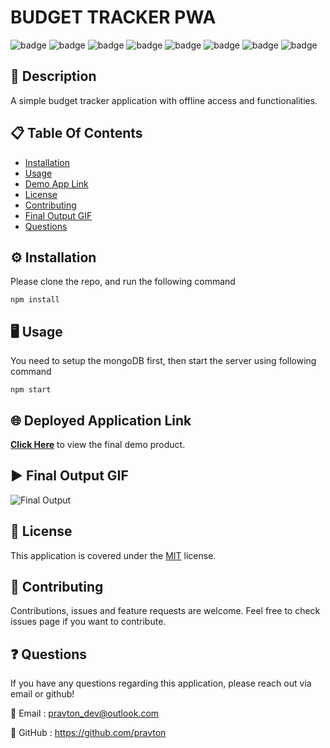 # BUDGET TRACKER PWA

![badge](https://img.shields.io/badge/licence-MIT-green) ![badge](https://img.shields.io/badge/-HTML-red) ![badge](https://img.shields.io/badge/-CSS-red) ![badge](https://img.shields.io/badge/-Javascript-red) ![badge](https://img.shields.io/badge/-Node.js-red) ![badge](https://img.shields.io/badge/-Express.js-red) ![badge](https://img.shields.io/badge/-MongoDB-red) ![badge](https://img.shields.io/badge/-Mongoose-red) 

## 📜 Description 

A simple budget tracker application with offline access and functionalities.

## 📋 Table Of Contents 
- [Installation](#%EF%B8%8F-installation)
- [Usage](#%EF%B8%8F-usage) 
- [Demo App Link](#-deployed-application-link) 
- [License](#-license) 
- [Contributing](#-contributing) 
- [Final Output GIF](#%EF%B8%8F-final-output-gif) 
- [Questions](#-questions) 

## ⚙️ Installation 

Please clone the repo, and run the following command 

``` 
npm install
``` 

## 🖥️ Usage 

You need to setup the mongoDB first, then start the server using following command

``` 
npm start 
``` 

## 🌐 Deployed Application Link 

[**Click Here**](https://budget-tracker-simple.herokuapp.com/) to view the final demo product. 

## ▶️ Final Output GIF 

![Final Output](./public/assets/images/final-output.gif "Final output of the project") 

## 📝 License 

This application is covered under the [MIT](https://choosealicense.com/licenses/mit/) license. 

## 🤝 Contributing 

Contributions, issues and feature requests are welcome. Feel free to check issues page if you want to contribute. 

## ❓ Questions 

If you have any questions regarding this application, please reach out via email or github! 

📧 Email : pravton_dev@outlook.com 

🤖 GitHub : https://github.com/pravton
